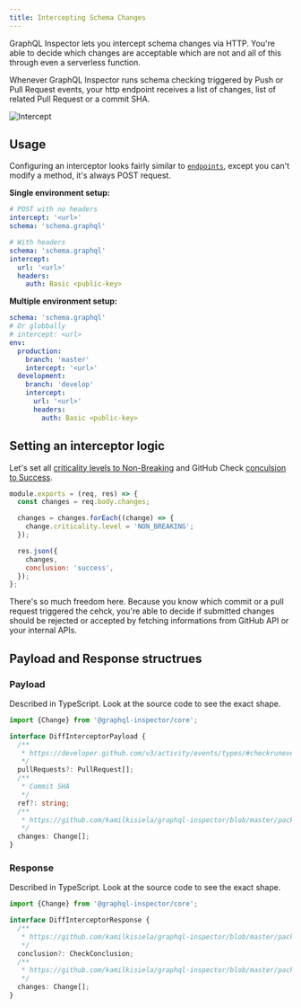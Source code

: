 ```yaml
---
title: Intercepting Schema Changes
---
```


GraphQL Inspector lets you intercept schema changes via HTTP. You're able to decide which changes are acceptable which are not and all of this through even a serverless function.

Whenever GraphQL Inspector runs schema checking triggered by Push or Pull Request events, your http endpoint receives a list of changes, list of related Pull Request or a commit SHA.

![Intercept](/img/github/intercept.png)

## Usage

Configuring an interceptor looks fairly similar to [`endpoints`](./endpoints.md), except you can't modify a method, it's always POST request.

**Single environment setup:**

```yaml
# POST with no headers
intercept: '<url>'
schema: 'schema.graphql'

# With headers
schema: 'schema.graphql'
intercept:
  url: '<url>'
  headers:
    auth: Basic <public-key>
```

**Multiple environment setup:**

```yaml
schema: 'schema.graphql'
# Or globbally
# intercept: <url>
env:
  production:
    branch: 'master'
    intercept: '<url>'
  development:
    branch: 'develop'
    intercept:
      url: '<url>'
      headers:
        auth: Basic <public-key>
```

## Setting an interceptor logic

Let's set all [criticality levels to Non-Breaking](https://github.com/kamilkisiela/graphql-inspector/blob/master/packages/core/src/diff/changes/change.ts#L67) and GitHub Check [conculsion to Success](https://github.com/kamilkisiela/graphql-inspector/blob/master/packages/github/src/types.ts#L33).

```javascript
module.exports = (req, res) => {
  const changes = req.body.changes;

  changes = changes.forEach((change) => {
    change.criticality.level = 'NON_BREAKING';
  });

  res.json({
    changes,
    conclusion: 'success',
  });
};
```

There's so much freedom here. Because you know which commit or a pull request triggered the cehck, you're able to decide if submitted changes should be rejected or accepted by fetching informations from GitHub API or your internal APIs.

## Payload and Response structrues

### Payload

Described in TypeScript. Look at the source code to see the exact shape.

```typescript
import {Change} from '@graphql-inspector/core';

interface DiffInterceptorPayload {
  /**
   * https://developer.github.com/v3/activity/events/types/#checkrunevent - see "pull_request"
   */
  pullRequests?: PullRequest[];
  /**
   * Commit SHA
   */
  ref?: string;
  /**
   * https://github.com/kamilkisiela/graphql-inspector/blob/master/packages/core/src/diff/changes/change.ts#L76-L81
   */
  changes: Change[];
}
```

### Response

Described in TypeScript. Look at the source code to see the exact shape.

```typescript
import {Change} from '@graphql-inspector/core';

interface DiffInterceptorResponse {
  /**
   * https://github.com/kamilkisiela/graphql-inspector/blob/master/packages/github/src/types.ts#L32-L36
   */
  conclusion?: CheckConclusion;
  /**
   * https://github.com/kamilkisiela/graphql-inspector/blob/master/packages/core/src/diff/changes/change.ts#L76-L81
   */
  changes: Change[];
}
```
